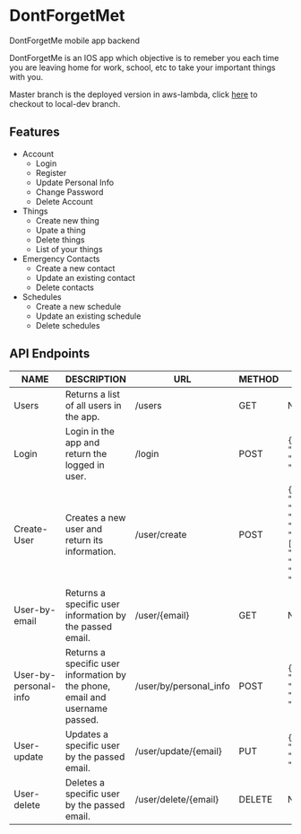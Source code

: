 # DontForgetMet
DontForgetMe mobile app backend

DontForgetMe is an IOS app which objective is to remeber you each time you are leaving home for work, school, etc to take your important things with you.

Master branch is the deployed version in aws-lambda, click [here](https://github.com/Mikadifo/DontForgetMeAPI/tree/local-dev) to checkout to local-dev branch.
## Features
* Account
  * Login
  * Register
  * Update Personal Info
  * Change Password
  * Delete Account
* Things
  * Create new thing
  * Upate a thing
  * Delete things
  * List of your things
* Emergency Contacts
  * Create a new contact
  * Update an existing contact
  * Delete contacts
* Schedules
  * Create a new schedule
  * Update an existing schedule
  * Delete schedules
## API Endpoints
| NAME                  | DESCRIPTION                           | URL    | METHOD | BODY |
| --------------------- | ------------------------------------- | ------ | ------ | ---- |
| Users                 | Returns a list of all users in the app. | /users | GET    | NA   |
| Login                 | Login in the app and return the logged in user. | /login | POST    | ` { "username": "username", "password": "password" } ` |
| Create-User           | Creates a new user and return its information.  | /user/create | POST    | `{ "phone": "1234567890", "password": "password", "things": [], "emergencyContacts": [], "email": "example@exp.exp", "username": "username", "schedules": [] }`   |
| User-by-email         | Returns a specific user information by the passed email. | /user/{email} | GET    | NA   |
| User-by-personal-info | Returns a specific user information by the phone, email and username passed. | /user/by/personal\_info | POST    | `{ "email": "example@exp.exp", "username": "username", "phone": "1234567890" }`   |
| User-update           | Updates a specific user by the passed email. | /user/update/{email} | PUT    | `{ "phone": "1234567890", "username": "username" }`   |
| User-delete           | Deletes a specific user by the passed email. | /user/delete/{email} | DELETE    | NA   |
